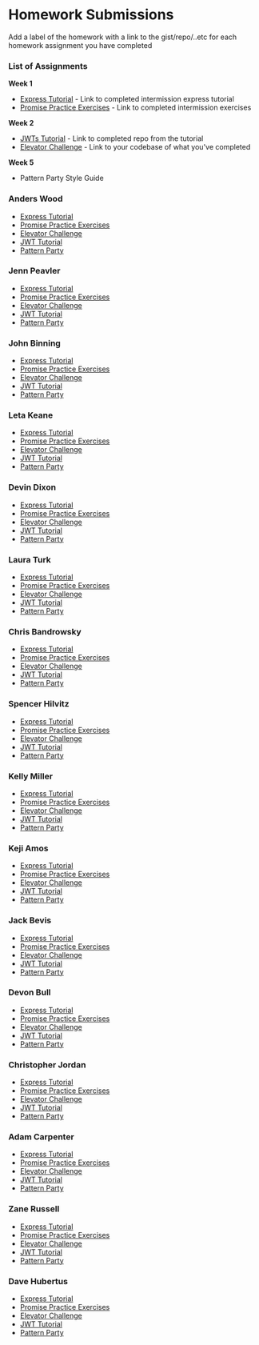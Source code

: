 # Homework Submissions

Add a label of the homework with a link to the gist/repo/..etc for each homework assignment you have completed

### List of Assignments

**Week 1**

* [Express Tutorial](https://www.tutorialspoint.com/nodejs/nodejs_express_framework.htm) - Link to completed intermission express tutorial
* [Promise Practice Exercises](https://gist.github.com/robbiejaeger/dc8f55c1f9462741090862f736b82cab) - Link to completed intermission exercises

**Week 2**

* [JWTs Tutorial](http://frontend.turing.io/lessons/security-with-jwts.html) - Link to completed repo from the tutorial
* [Elevator Challenge](https://github.com/turingschool-examples/elevator-challenge) - Link to your codebase of what you've completed

**Week 5**

* Pattern Party Style Guide


### Anders Wood

* [Express Tutorial](https://github.com/anderswood/mod-4-hw/blob/master/express-server.js)
* [Promise Practice Exercises](https://github.com/anderswood/mod-4-hw/blob/master/promises.js)
* [Elevator Challenge]()
* [JWT Tutorial]()
* [Pattern Party]()

### Jenn Peavler

* [Express Tutorial]()
* [Promise Practice Exercises]()
* [Elevator Challenge]()
* [JWT Tutorial]()
* [Pattern Party]()

### John Binning

* [Express Tutorial]()
* [Promise Practice Exercises]()
* [Elevator Challenge]()
* [JWT Tutorial]()
* [Pattern Party]()

### Leta Keane

* [Express Tutorial](https://gist.github.com/letakeane/bfc765bd97da8d27ac95f59ff3c78a68)
* [Promise Practice Exercises](https://repl.it/JCv4/9)
* [Elevator Challenge]()
* [JWT Tutorial]()
* [Pattern Party]()

### Devin Dixon

* [Express Tutorial]()
* [Promise Practice Exercises]()
* [Elevator Challenge]()
* [JWT Tutorial]()
* [Pattern Party]()

### Laura Turk

* [Express Tutorial]()
* [Promise Practice Exercises]()
* [Elevator Challenge]()
* [JWT Tutorial]()
* [Pattern Party]()

### Chris Bandrowsky

* [Express Tutorial]()
* [Promise Practice Exercises]()
* [Elevator Challenge]()
* [JWT Tutorial]()
* [Pattern Party]()

### Spencer Hilvitz

* [Express Tutorial]()
* [Promise Practice Exercises]()
* [Elevator Challenge]()
* [JWT Tutorial]()
* [Pattern Party]()

### Kelly Miller

* [Express Tutorial]()
* [Promise Practice Exercises]()
* [Elevator Challenge]()
* [JWT Tutorial]()
* [Pattern Party]()

### Keji Amos

* [Express Tutorial]()
* [Promise Practice Exercises]()
* [Elevator Challenge]()
* [JWT Tutorial]()
* [Pattern Party]()

### Jack Bevis

* [Express Tutorial]()
* [Promise Practice Exercises]()
* [Elevator Challenge]()
* [JWT Tutorial]()
* [Pattern Party]()

### Devon Bull

* [Express Tutorial]()
* [Promise Practice Exercises]()
* [Elevator Challenge]()
* [JWT Tutorial]()
* [Pattern Party]()

### Christopher Jordan

* [Express Tutorial]()
* [Promise Practice Exercises]()
* [Elevator Challenge]()
* [JWT Tutorial]()
* [Pattern Party]()

### Adam Carpenter

* [Express Tutorial]()
* [Promise Practice Exercises]()
* [Elevator Challenge]()
* [JWT Tutorial]()
* [Pattern Party]()

### Zane Russell

* [Express Tutorial]()
* [Promise Practice Exercises]()
* [Elevator Challenge]()
* [JWT Tutorial]()
* [Pattern Party]()

### Dave Hubertus

* [Express Tutorial]()
* [Promise Practice Exercises]()
* [Elevator Challenge]()
* [JWT Tutorial]()
* [Pattern Party]()
